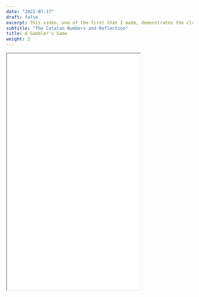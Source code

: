 ```yaml
---
date: "2022-07-17"
draft: false
excerpt: This video, one of the first that I made, demonstrates the closed-form expression for the Catalan numbers using a reflection proof. 
subtitle: "The Catalan Numbers and Reflection"
title: A Gambler's Game
weight: 2
---
```


<iframe width="360" height="640"
  src="animated-proof-2.mp4">
</iframe>